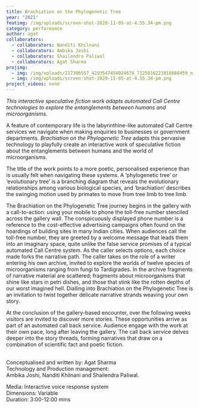 ```yaml
---
title: Brachiation on the Phylogenetic Tree
year: "2021"
featimg: /img/uploads/screen-shot-2020-11-05-at-4.55.34-pm.png
category: performance
author: agat
collaborators:
  - collaborators: Nanditi Khilnani
  - collaborators: Ambika Joshi
  - collaborators: Shailendra Paliwal
  - collaborators: Agat Sharma
projimg:
  - img: /img/uploads/217306557_4293547454024678_7125816223818688459_n.jpg
  - img: /img/uploads/screen-shot-2020-11-05-at-4.55.34-pm.png
project_videos: none
---
```

*This interactive speculative fiction work adapts automated Call Centre technologies to explore the entanglements between humans and microorganisms.*

A feature of contemporary life is the labyrinthine-like automated Call Centre services we navigate when making enquiries to businesses or government departments. *Brachiation on the Phylogenetic Tree* adapts this pervasive technology to playfully create an interactive work of speculative fiction about the entanglements between humans and the world of microorganisms.

The title of the work points to a more poetic, personalised experience than is usually felt when navigating these systems. A ‘phylogenetic tree’ or ‘evolutionary tree’ is a branching diagram that reveals the evolutionary relationships among various biological species, and ‘brachiation’ describes the swinging motion used by primates to move from tree limb to tree limb.

The Brachiation on the Phylogenetic Tree journey begins in the gallery with a call-to-action: using your mobile to phone the toll-free number stenciled across the gallery wall. The conspicuously displayed phone number is a reference to the cost-effective advertising campaigns often found on the hoardings of building sites in many Indian cities. When audiences call the toll-free number, they are greeted by a welcome message that leads them into an imaginary space, quite unlike the false service promises of a typical automated Call Centre system. As the caller selects options, each choice made forks the narrative path. The caller takes on the role of a writer entering his own archive, invited to explore the worlds of twelve species of microorganisms ranging from fungi to Tardigrades. In the archive fragments of narrative material are scattered; fragments about microorganisms that shine like stars in petri dishes, and those that stink like the rotten depths of our worst imagined hell. Dialling into Brachiation on the Phylogenetic Tree is an invitation to twist together delicate narrative strands weaving your own story.

At the conclusion of the gallery-based encounter, over the following weeks visitors are invited to discover more stories. These opportunities arrive as part of an automated call back service. Audience engage with the work at their own pace, long after leaving the gallery. The call back service delves deeper into the story threads, forming narratives that draw on a combination of scientific fact and poetic fiction.

\
Conceptualised and written by: Agat Sharma\
Technology and Production management:\
Ambika Joshi, Nanditi Khilnani and Shailendra Paliwal.

Media: Interactive voice response system\
Dimensions: Variable\
Duration: 3:00-12:00 mins